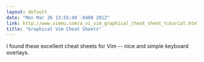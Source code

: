 ```yaml
---
layout: default
date: "Mon Mar 26 13:55:49 -0400 2012"
link: http://www.viemu.com/a_vi_vim_graphical_cheat_sheet_tutorial.html
title: "Graphical Vim Cheat Sheets"
---
```


I found these excellent cheat sheets for Vim -- nice and simple keyboard
overlays.
